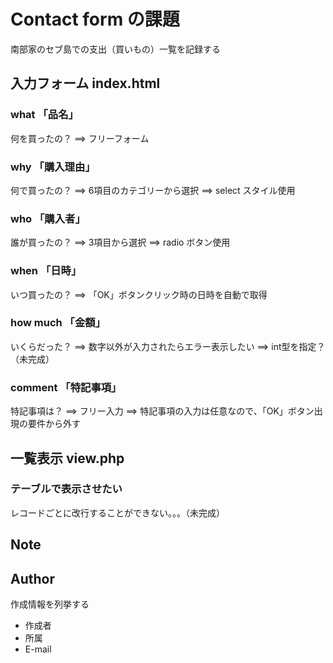 # Contact form の課題

南部家のセブ島での支出（買いもの）一覧を記録する


## 入力フォーム index.html
 
### what 「品名」
何を買ったの？
==> フリーフォーム

### why 「購入理由」
何で買ったの？
==> 6項目のカテゴリーから選択
==> select スタイル使用

### who 「購入者」
誰が買ったの？
==> 3項目から選択
==> radio ボタン使用

### when 「日時」
いつ買ったの？
==> 「OK」ボタンクリック時の日時を自動で取得

### how much 「金額」
いくらだった？
==> 数字以外が入力されたらエラー表示したい
==> int型を指定？（未完成）

### comment 「特記事項」
特記事項は？
==> フリー入力
==> 特記事項の入力は任意なので、「OK」ボタン出現の要件から外す

## 一覧表示 view.php

### テーブルで表示させたい
レコードごとに改行することができない。。。（未完成）


## Note




## Author
 
作成情報を列挙する
 
* 作成者
* 所属
* E-mail
 
